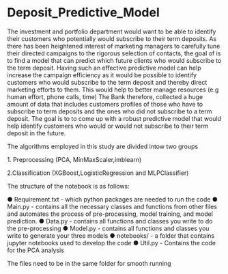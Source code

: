 # Deposit_Predictive_Model
<p>The investment and portfolio department would want to be able to identify their customers who potentially would subscribe to their term
deposits. As there has been heightened interest of marketing managers to carefully tune
their directed campaigns to the rigorous selection of contacts, the goal of
is to find a model that can predict which future clients who would subscribe to the term
deposit. Having such an effective predictive model can help increase the campaign
efficiency as it would be possible to identify customers who would subscribe to the
term deposit and thereby direct  marketing efforts to them. This would help to
better manage resources (e.g human effort, phone calls, time)
The Bank therefore, collected a huge amount of data that includes
customers profiles of those who have to subscribe to term deposits and the ones who
did not subscribe to a term deposit. The goal is to to come up with a robust predictive model that would help
identify customers who would or would not subscribe to their term deposit in the
future.</p>
<p>The algorithms employed in this study are divided intow two groups</p>
<p>1. Preprocessing (PCA, MinMaxScaler,imblearn)</p>
<p>2.Classification (XGBoost,LogisticRegression and MLPClassifier)</p>

The structure of the notebook is as follows:

● Requirement.txt - which python packages are needed to run the code
● Main.py - contains all the necessary classes and functions from other files and
automates the process of pre-processing, model training, and model prediction.
● Data.py - contains all functions and classes you write to do the pre-processing
● Model.py - contains all functions and classes you write to generate your three
models
● notebooks/ - a folder that contains jupyter notebooks used to develop the
code 
● Util.py - Contains the code for the PCA analysis
<p>The files need to be in the same folder for smooth running </p>
